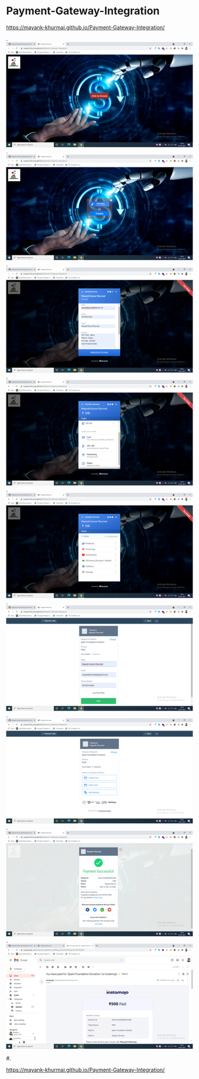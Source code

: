 # Payment-Gateway-Integration

https://mayank-khurmai.github.io/Payment-Gateway-Integration/

.
![Test Image 4](https://github.com/Mayank-Khurmai/Payment-Gateway-Integration/blob/main/screenshots/Screenshot%20(126).png)
.
![Test Image 4](https://github.com/Mayank-Khurmai/Payment-Gateway-Integration/blob/main/screenshots/Screenshot%20(127).png)
.
![Test Image 4](https://github.com/Mayank-Khurmai/Payment-Gateway-Integration/blob/main/screenshots/Screenshot%20(128).png)
.
![Test Image 4](https://github.com/Mayank-Khurmai/Payment-Gateway-Integration/blob/main/screenshots/Screenshot%20(129).png)
.
![Test Image 4](https://github.com/Mayank-Khurmai/Payment-Gateway-Integration/blob/main/screenshots/Screenshot%20(130).png)
.
![Test Image 4](https://github.com/Mayank-Khurmai/Payment-Gateway-Integration/blob/main/screenshots/Screenshot%20(131).png)
.
![Test Image 4](https://github.com/Mayank-Khurmai/Payment-Gateway-Integration/blob/main/screenshots/Screenshot%20(132).png)
.
![Test Image 4](https://github.com/Mayank-Khurmai/Payment-Gateway-Integration/blob/main/screenshots/Screenshot%20(133).png)
.
![Test Image 4](https://github.com/Mayank-Khurmai/Payment-Gateway-Integration/blob/main/screenshots/Screenshot%20(134).png)

#.

https://mayank-khurmai.github.io/Payment-Gateway-Integration/
